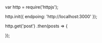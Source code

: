 var http = require('httpjs');

http.init({
  endpoing: 'http://localhost:3000'
});


http.get('post')
  .then(posts => {

  });